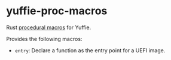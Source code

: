 # yuffie-proc-macros

Rust [procedural macros][proc-macros] for Yuffie.

Provides the following macros:

- `entry`: Declare a function as the entry point for a UEFI image.


[proc-macros]: https://doc.rust-lang.org/reference/procedural-macros.html
